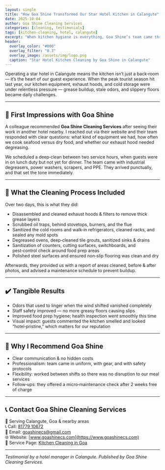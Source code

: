 ```yaml
---
layout: single
title: "How Goa Shine Transformed Our Star Hotel Kitchen in Calangute"
date: 2025-10-04
author: Goa Shine Cleaning Services
categories: [cleaning, testimonials]
tags: [kitchen-cleaning, hotel, calangute]
excerpt: "When kitchen hygiene is everything, Goa Shine’s team came through with precision and professionalism we didn’t expect."
header:
  overlay_color: "#000"
  overlay_filter: "0.3"
  overlay_image: /assets/img/logo.png
  caption: "Star Hotel Kitchen Cleaning by Goa Shine in Calangute"
---
```


Operating a star hotel in Calangute means the kitchen isn’t just a back‑room — it’s the heart of our guest experience. When the peak tourist season hit last year, our kitchen equipment, exhaust hoods, and cold storage were under relentless pressure — grease buildup, stale odors, and slippery floors became daily challenges.

---

## 🌟 First Impressions with Goa Shine

A colleague recommended **Goa Shine Cleaning Services** after seeing their work in another hotel nearby. I reached out via their website and their team responded with clear questions: what kind of equipment we had, how often we cook seafood versus dry food, and whether our exhaust hood needed degreasing.

We scheduled a deep‑clean between two service hours, when guests were in on lunch duty but not yet for dinner. The team came with industrial degreasers, power washers, scrapers, and PPE. They arrived punctually, and that set the tone immediately.

---

## 🔧 What the Cleaning Process Included

Over two days, this is what they did:

- Disassembled and cleaned exhaust hoods & filters to remove thick grease layers  
- Scrubbed oil traps, behind stovetops, burners, and the flue  
- Sanitized the cold rooms and walk‑in refrigerators, cleaned racks, and sealed any mold spots  
- Degreased ovens, deep‑cleaned tile grouts, sanitized sinks & drains  
- Sanitization of counters, cutting surfaces, switchboards, and pest‑control check around food prep areas  
- Polished steel surfaces and ensured non‐slip flooring was clean and dry

Afterwards, they provided us with a report of areas cleaned, before & after photos, and advised a maintenance schedule to prevent buildup.

---

## ✔️ Tangible Results

- Odors that used to linger when the wind shifted vanished completely  
- Staff safety improved — no more greasy floors causing slips  
- Improved food prep hygiene; health inspection went smoothly this time  
- Visual impact: guests commented the kitchen smelled and looked “hotel‑pristine,” which matters for our reputation

---

## 🤝 Why I Recommend Goa Shine

- Clear communication & no hidden costs  
- Professionalism: team came in uniform, with gear, and with safety protocols  
- Flexibility: worked between shifts so there was no disruption to our meal services  
- Follow‑ups: they offered a micro‑maintenance check after 2 weeks free of charge

---

## 📞 Contact Goa Shine Cleaning Services

📍 Serving Calangute, Goa & nearby areas  
📞 Call: [81779 10672](tel:+918177910672)  
📧 Email: [goashinecs@gmail.com](mailto:goashinecs@gmail.com)  
🌐 Website: [www.goashinecs.com](https://www.goashinecs.com)  
🔗 Service Page: [Kitchen Cleaning in Goa](https://www.goashinecs.com/kitchen-cleaning-services-goa.html)

---

*Testimonial by a hotel manager in Calangute. Published by Goa Shine Cleaning Services.*
